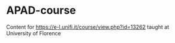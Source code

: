 # APAD-course
Content for https://e-l.unifi.it/course/view.php?id=13262 taught at University of Florence
